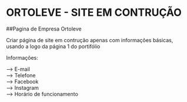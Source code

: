 # ORTOLEVE - SITE EM CONTRUÇÃO

##Pagina de Empresa Ortoleve  

Criar página de site em contrução apenas com informações básicas, usando a logo da página 1 do portifólio  

Informações:  
  
--> E-mail  
--> Telefone  
--> Facebook  
--> Instagram  
--> Horário de funcionamento  